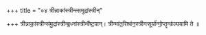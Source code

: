 +++
title = "०४ त्रीन्नाकांस्त्रीन्त्समुद्रांस्त्रीन्"

+++
त्रीन्नाकां॒स्त्रीन्स॑मु॒द्रांस्त्रीन्ब्र॒ध्नांस्त्रीन्वै॑ष्ट॒पान्। त्रीन्मा॑त॒रिश्व॑न॒स्त्रीन्त्सूर्या॑न्गो॒प्तॄन्क॑ल्पयामि ते ॥
